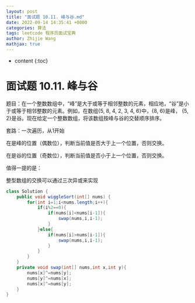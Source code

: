 ```yaml
---
layout: post
title: "面试题 10.11. 峰与谷.md"
date: 2022-09-14 14:35:41 +0800
categories: 算法
tags: leetcode 程序员面试宝典
author: Zhijie Wang
mathjax: true
---
```



* content
{:toc}














# 面试题 10.11. 峰与谷

题目：在一个整数数组中，“峰”是大于或等于相邻整数的元素，相应地，“谷”是小于或等于相邻整数的元素。例如，在数组{5, 8, 4, 2, 3, 4, 6}中，{8, 6}是峰， {5, 2}是谷。现在给定一个整数数组，将该数组按峰与谷的交替顺序排序。

套路：一次遍历，从1开始

在是峰的位置（偶数位），判断当前值是否大于上一个位置，否则交换。

在是谷的位置（奇数位），判断当前值是否小于上一个位置，否则交换。

值得一提的是：

整型数组的交换可以通过三次异或来实现

```java
class Solution {
    public void wiggleSort(int[] nums) {
        for(int i=1;i<nums.length;i++){
            if(i%2==0){
                if(nums[i]<nums[i-1]){
                    swap(nums,i,i-1);
                }
            }else{
                if(nums[i]>nums[i-1]){
                    swap(nums,i,i-1);
                }
            }
        }
    }
    private void swap(int[] nums,int x,int y){
        nums[x]^=nums[y];
        nums[y]^=nums[x];
        nums[x]^=nums[y];
    }
}
```

